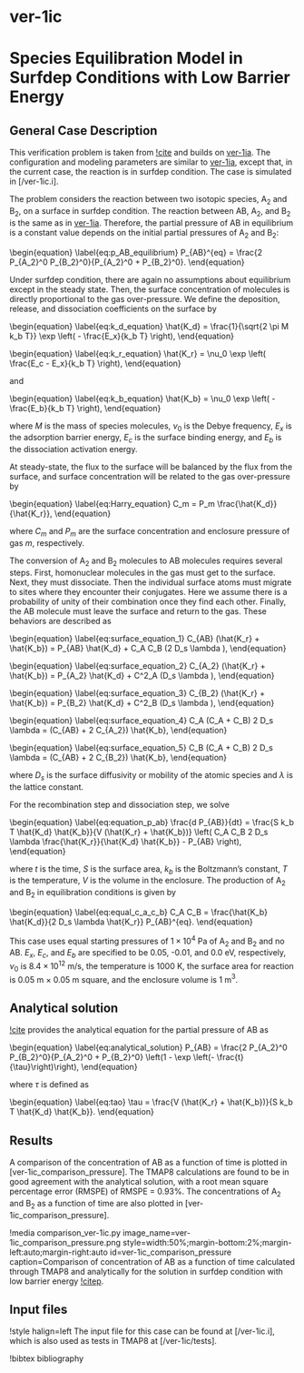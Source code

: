 # ver-1ic

# Species Equilibration Model in Surfdep Conditions with Low Barrier Energy

## General Case Description

This verification problem is taken from [!cite](ambrosek2008verification) and builds on [ver-1ia](ver-1ia.md). The configuration and modeling parameters are similar to [ver-1ia](ver-1ia.md), except that, in the current case, the reaction is in surfdep condition. The case is simulated in [/ver-1ic.i].

The problem considers the reaction between two isotopic species, A$_2$ and B$_2$, on a surface in surfdep condition. The reaction between AB, A$_2$, and B$_2$ is the same as in [ver-1ia](ver-1ia.md). Therefore, the partial pressure of AB in equilibrium is a constant value depends on the initial partial pressures of A$_2$ and B$_2$:

\begin{equation}
\label{eq:p_AB_equilibrium}
P_{AB}^{eq} = \frac{2 P_{A_2}^0 P_{B_2}^0}{P_{A_2}^0 + P_{B_2}^0}.
\end{equation}

Under surfdep condition, there are again no assumptions about equilibrium except in the steady state. Then, the surface concentration of molecules is directly proportional to the gas over-pressure. We define the deposition, release, and dissociation coefficients on the surface by

\begin{equation}
\label{eq:k_d_equation}
\hat{K_d} = \frac{1}{\sqrt{2 \pi M k_b T}} \exp \left( - \frac{E_x}{k_b T} \right),
\end{equation}

\begin{equation}
\label{eq:k_r_equation}
\hat{K_r} = \nu_0 \exp \left( \frac{E_c - E_x}{k_b T} \right),
\end{equation}

and

\begin{equation}
\label{eq:k_b_equation}
\hat{K_b} = \nu_0 \exp \left( - \frac{E_b}{k_b T} \right),
\end{equation}

where $M$ is the mass of species molecules, $\nu_0$ is the Debye frequency, $E_x$ is the adsorption barrier energy, $E_c$ is the surface binding energy, and $E_b$ is the dissociation activation energy.

At steady-state, the flux to the surface will be balanced by the flux from the surface, and surface concentration will be related to the gas over-pressure by

\begin{equation}
\label{eq:Harry_equation}
C_m = P_m \frac{\hat{K_d}}{\hat{K_r}},
\end{equation}

where $C_m$ and $P_m$ are the surface concentration and enclosure pressure of gas $m$, respectively.

The conversion of A$_2$ and B$_2$ molecules to AB molecules requires several steps. First, homonuclear molecules in the gas must get to the surface. Next, they must dissociate. Then the individual surface atoms must migrate to sites where they encounter their conjugates. Here we assume there is a probability of unity of their combination once they find each other. Finally, the AB molecule must leave the surface and return to the gas. These behaviors are described as

\begin{equation}
\label{eq:surface_equation_1}
C_{AB} (\hat{K_r} + \hat{K_b}) = P_{AB} \hat{K_d} + C_A C_B (2 D_s \lambda ),
\end{equation}

\begin{equation}
\label{eq:surface_equation_2}
C_{A_2} (\hat{K_r} + \hat{K_b}) = P_{A_2} \hat{K_d} + C^2_A (D_s \lambda ),
\end{equation}

\begin{equation}
\label{eq:surface_equation_3}
C_{B_2} (\hat{K_r} + \hat{K_b}) = P_{B_2} \hat{K_d} + C^2_B (D_s \lambda ),
\end{equation}

\begin{equation}
\label{eq:surface_equation_4}
C_A (C_A + C_B) 2 D_s \lambda = (C_{AB} + 2 C_{A_2}) \hat{K_b},
\end{equation}

\begin{equation}
\label{eq:surface_equation_5}
C_B (C_A + C_B) 2 D_s \lambda = (C_{AB} + 2 C_{B_2}) \hat{K_b},
\end{equation}

where $D_s$ is the surface diffusivity or mobility of the atomic species and $\lambda$ is the lattice constant.

For the recombination step and dissociation step, we solve

\begin{equation}
\label{eq:equation_p_ab}
\frac{d P_{AB}}{dt} = \frac{S k_b T \hat{K_d} \hat{K_b}}{V (\hat{K_r} + \hat{K_b})} \left( C_A C_B 2 D_s \lambda \frac{\hat{K_r}}{\hat{K_d} \hat{K_b}} - P_{AB} \right),
\end{equation}

where $t$ is the time, $S$ is the surface area, $k_b$ is the Boltzmann’s constant, $T$ is the temperature, $V$ is the volume in the enclosure. The production of A$_2$ and B$_2$ in equilibration conditions is given by

\begin{equation}
\label{eq:equal_c_a_c_b}
C_A C_B = \frac{\hat{K_b} \hat{K_d}}{2 D_s \lambda \hat{K_r}} P_{AB}^{eq}.
\end{equation}

This case uses equal starting pressures of $1 \times 10^{4}$ Pa of A$_2$ and B$_2$ and no AB. $E_x$, $E_c$, and $E_b$ are specified to be 0.05, -0.01, and 0.0 eV, respectively, $\nu_0$ is $8.4 \times 10^{12}$ m/s, the temperature is 1000 K, the surface area for reaction is 0.05 m $\times$ 0.05 m square, and the enclosure volume is 1 m$^3$.


## Analytical solution

[!cite](ambrosek2008verification) provides the analytical equation for the partial pressure of AB as

\begin{equation}
\label{eq:analytical_solution}
P_{AB}  = \frac{2 P_{A_2}^0 P_{B_2}^0}{P_{A_2}^0 + P_{B_2}^0} \left(1 - \exp \left(- \frac{t}{\tau}\right)\right),
\end{equation}

where $\tau$ is defined as

\begin{equation}
\label{eq:tao}
\tau = \frac{V (\hat{K_r} + \hat{K_b})}{S k_b T \hat{K_d} \hat{K_b}}.
\end{equation}

## Results

A comparison of the concentration of AB as a function of time is plotted in [ver-1ic_comparison_pressure]. The TMAP8 calculations are found to be in good agreement with the analytical solution, with a root mean square percentage error (RMSPE) of RMSPE =  0.93%. The concentrations of A$_2$ and B$_2$ as a function of time are also plotted in [ver-1ic_comparison_pressure].

!media comparison_ver-1ic.py
       image_name=ver-1ic_comparison_pressure.png
       style=width:50%;margin-bottom:2%;margin-left:auto;margin-right:auto
       id=ver-1ic_comparison_pressure
       caption=Comparison of concentration of AB as a function of time calculated through TMAP8 and analytically for the solution in surfdep condition with low barrier energy [!citep](ambrosek2008verification).

## Input files

!style halign=left
The input file for this case can be found at [/ver-1ic.i], which is also used as tests in TMAP8 at [/ver-1ic/tests].

!bibtex bibliography
